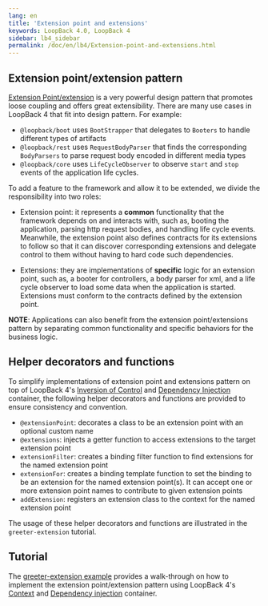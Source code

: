 ```yaml
---
lang: en
title: 'Extension point and extensions'
keywords: LoopBack 4.0, LoopBack 4
sidebar: lb4_sidebar
permalink: /doc/en/lb4/Extension-point-and-extensions.html
---
```


## Extension point/extension pattern

[Extension Point/extension](https://wiki.eclipse.org/FAQ_What_are_extensions_and_extension_points%3F)
is a very powerful design pattern that promotes loose coupling and offers great
extensibility. There are many use cases in LoopBack 4 that fit into design
pattern. For example:

- `@loopback/boot` uses `BootStrapper` that delegates to `Booters` to handle
  different types of artifacts
- `@loopback/rest` uses `RequestBodyParser` that finds the corresponding
  `BodyParsers` to parse request body encoded in different media types
- `@loopback/core` uses `LifeCycleObserver` to observe `start` and `stop` events
  of the application life cycles.

To add a feature to the framework and allow it to be extended, we divide the
responsibility into two roles:

- Extension point: it represents a **common** functionality that the framework
  depends on and interacts with, such as, booting the application, parsing http
  request bodies, and handling life cycle events. Meanwhile, the extension point
  also defines contracts for its extensions to follow so that it can discover
  corresponding extensions and delegate control to them without having to hard
  code such dependencies.

- Extensions: they are implementations of **specific** logic for an extension
  point, such as, a booter for controllers, a body parser for xml, and a life
  cycle observer to load some data when the application is started. Extensions
  must conform to the contracts defined by the extension point.

**NOTE**: Applications can also benefit from the extension point/extensions
pattern by separating common functionality and specific behaviors for the
business logic.

## Helper decorators and functions

To simplify implementations of extension point and extensions pattern on top of
LoopBack 4's [Inversion of Control](Context.md) and
[Dependency Injection](Dependency-injection.md) container, the following helper
decorators and functions are provided to ensure consistency and convention.

- `@extensionPoint`: decorates a class to be an extension point with an optional
  custom name
- `@extensions`: injects a getter function to access extensions to the target
  extension point
- `extensionFilter`: creates a binding filter function to find extensions for
  the named extension point
- `extensionFor`: creates a binding template function to set the binding to be
  an extension for the named extension point(s). It can accept one or more
  extension point names to contribute to given extension points
- `addExtension`: registers an extension class to the context for the named
  extension point

The usage of these helper decorators and functions are illustrated in the
`greeter-extension` tutorial.

## Tutorial

The
[greeter-extension example](https://github.com/strongloop/loopback-next/tree/master/examples/greeter-extension)
provides a walk-through on how to implement the extension point/extension
pattern using LoopBack 4's [Context](Context.md) and
[Dependency injection](Dependency-injection.md) container.
